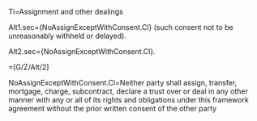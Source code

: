 Ti=Assignment and other dealings

Alt1.sec={NoAssignExceptWithConsent.Cl} (such consent not to be unreasonably withheld or delayed).

Alt2.sec={NoAssignExceptWithConsent.Cl}.

=[G/Z/Alt/2]

NoAssignExceptWithConsent.Cl=Neither party shall assign, transfer, mortgage, charge, subcontract, declare a trust over or deal in any other manner with any or all of its rights and obligations under this framework agreement without the prior written consent of the other party
